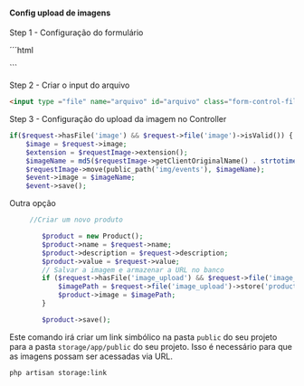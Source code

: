 #### Config upload de imagens

Step 1 - Configuração do formulário

´´´html
<form method="post" enctype="multipart/form-data">
```

Step 2 - Criar o input do arquivo

```html
<input type ="file" name="arquivo" id="arquivo" class="form-control-file">
```

Step 3 - Configuração do upload da imagem no Controller
```php
if($request->hasFile('image') && $request->file('image')->isValid()) {
    $image = $request->image;
    $extension = $requestImage->extension();
    $imageName = md5($requestImage->getClientOriginalName() . strtotime("now"));
    $requestImage->move(public_path('img/events'), $imageName);
    $event->image = $imageName;
    $event->save();


```

Outra opção

```php
     //Criar um novo produto

        $product = new Product();
        $product->name = $request->name;
        $product->description = $request->description;
        $product->value = $request->value;
        // Salvar a imagem e armazenar a URL no banco
        if ($request->hasFile('image_upload') && $request->file('image_upload')->isValid()) {
            $imagePath = $request->file('image_upload')->store('products', 'public');
            $product->image = $imagePath;
        }

        $product->save();
```
Este comando irá criar um link simbólico na pasta `public` do seu projeto para a pasta
`storage/app/public` do seu projeto. Isso é necessário para que as imagens possam
ser acessadas via URL.

```bash
php artisan storage:link
```
